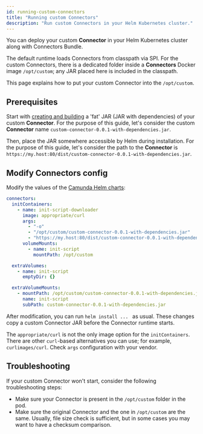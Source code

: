 ```yaml
---
id: running-custom-connectors
title: "Running custom Connectors"
description: "Run custom Connectors in your Helm Kubernetes cluster."
---
```


You can deploy your custom **Connector** in your Helm Kubernetes cluster along with Connectors Bundle.

The default runtime loads Connectors from classpath via SPI. For the custom Connectors, there is a dedicated folder
inside a **Connectors** Docker image `/opt/custom`; any JAR placed here is included in the classpath.

This page explains how to put your custom Connector into the `/opt/custom`.

## Prerequisites

Start with [creating and building](../../../../components/connectors/custom-built-connectors/connector-sdk.md) a 'fat' JAR (JAR with dependencies) of your custom **Connector**. For the purpose of
this guide, let's consider the custom **Connector** name `custom-connector-0.0.1-with-dependencies.jar`.

Then, place the JAR somewhere accessible by Helm during installation. For the purpose of this guide,
let's consider the path to the **Connector** is `https://my.host:80/dist/custom-connector-0.0.1-with-dependencies.jar`.

## Modify Connectors config

Modify the values of the [Camunda Helm charts](https://artifacthub.io/packages/helm/camunda/camunda-platform#parameters):

```yaml
connectors:
  initContainers:
    - name: init-script-downloader
      image: appropriate/curl
      args:
        - "-o"
        - "/opt/custom/custom-connector-0.0.1-with-dependencies.jar"
        - "https://my.host:80/dist/custom-connector-0.0.1-with-dependencies.jar"
      volumeMounts:
        - name: init-script
          mountPath: /opt/custom

  extraVolumes:
    - name: init-script
      emptyDir: {}

  extraVolumeMounts:
    - mountPath: /opt/custom/custom-connector-0.0.1-with-dependencies.jar
      name: init-script
      subPath: custom-connector-0.0.1-with-dependencies.jar
```

After modification, you can run `helm install ... ` as usual.
These changes copy a custom Connector JAR before the Connector runtime starts.

The `appropriate/curl` is not the only image option for the `initContainers`. There are other `curl`-based alternatives you can use; for example, `curlimages/curl`. Check `args` configuration with your vendor.

## Troubleshooting

If your custom Connector won't start, consider the following troubleshooting steps:

- Make sure your Connector is present in the `/opt/custom` folder in the pod.
- Make sure the original Connector and the one in `/opt/custom` are the same. Usually, file size check is sufficient, but in some cases you may want to have a checksum comparison.
